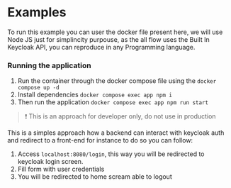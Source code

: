 # Examples

To run this example you can user the docker file present here, we will use Node JS just for simplincity purpouse, as the all flow uses the Built In Keycloak API, you can reproduce in any Programming language.

### Running the application

1. Run the container through the docker compose file using the `docker compose up -d`
2. Install dependencies `docker compose exec app npm i`
3. Then run the application `docker compose exec app npm run start`

> :exclamation: This is an approach for developer only, do not use in production

This is a simples approach how a backend can interact with keycloak auth and redirect to a front-end for instance to do so you can follow:

1. Access `localhost:8080/login`, this way you will be redirected to keycloak login screen.
2. Fill form with user credentials
3. You will be redirected to home scream able to logout
